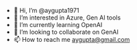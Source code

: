 - 👋 Hi, I’m @aygupta1971
- 👀 I’m interested in Azure, Gen AI tools
- 🌱 I’m currently learning OpenAI
- 💞️ I’m looking to collaborate on GenAI
- 📫 How to reach me aygupta@gmail.com

<!---
aygupta1971/aygupta1971 is a ✨ special ✨ repository because its `README.md` (this file) appears on your GitHub profile.
You can click the Preview link to take a look at your changes.
--->
